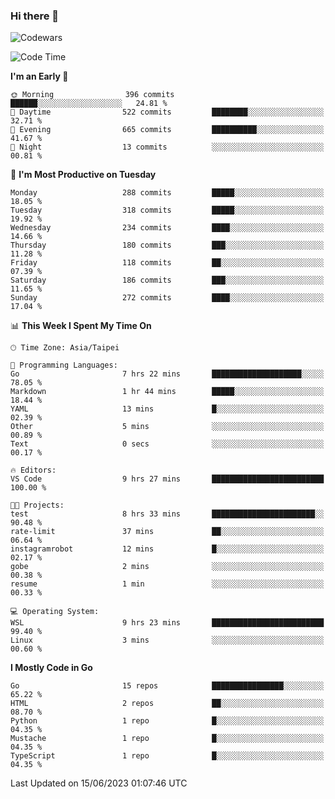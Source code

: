 ### Hi there 👋

![Codewars](https://www.codewars.com/users/omegaatt36/badges/small)

<!--START_SECTION:waka-->
![Code Time](http://img.shields.io/badge/Code%20Time-1%2C228%20hrs%2011%20mins-blue)

**I'm an Early 🐤** 

```text
🌞 Morning                396 commits         ██████░░░░░░░░░░░░░░░░░░░   24.81 % 
🌆 Daytime                522 commits         ████████░░░░░░░░░░░░░░░░░   32.71 % 
🌃 Evening                665 commits         ██████████░░░░░░░░░░░░░░░   41.67 % 
🌙 Night                  13 commits          ░░░░░░░░░░░░░░░░░░░░░░░░░   00.81 % 
```
📅 **I'm Most Productive on Tuesday** 

```text
Monday                   288 commits         █████░░░░░░░░░░░░░░░░░░░░   18.05 % 
Tuesday                  318 commits         █████░░░░░░░░░░░░░░░░░░░░   19.92 % 
Wednesday                234 commits         ████░░░░░░░░░░░░░░░░░░░░░   14.66 % 
Thursday                 180 commits         ███░░░░░░░░░░░░░░░░░░░░░░   11.28 % 
Friday                   118 commits         ██░░░░░░░░░░░░░░░░░░░░░░░   07.39 % 
Saturday                 186 commits         ███░░░░░░░░░░░░░░░░░░░░░░   11.65 % 
Sunday                   272 commits         ████░░░░░░░░░░░░░░░░░░░░░   17.04 % 
```


📊 **This Week I Spent My Time On** 

```text
🕑︎ Time Zone: Asia/Taipei

💬 Programming Languages: 
Go                       7 hrs 22 mins       ████████████████████░░░░░   78.05 % 
Markdown                 1 hr 44 mins        █████░░░░░░░░░░░░░░░░░░░░   18.44 % 
YAML                     13 mins             █░░░░░░░░░░░░░░░░░░░░░░░░   02.39 % 
Other                    5 mins              ░░░░░░░░░░░░░░░░░░░░░░░░░   00.89 % 
Text                     0 secs              ░░░░░░░░░░░░░░░░░░░░░░░░░   00.17 % 

🔥 Editors: 
VS Code                  9 hrs 27 mins       █████████████████████████   100.00 % 

🐱‍💻 Projects: 
test                     8 hrs 33 mins       ███████████████████████░░   90.48 % 
rate-limit               37 mins             ██░░░░░░░░░░░░░░░░░░░░░░░   06.64 % 
instagramrobot           12 mins             █░░░░░░░░░░░░░░░░░░░░░░░░   02.17 % 
gobe                     2 mins              ░░░░░░░░░░░░░░░░░░░░░░░░░   00.38 % 
resume                   1 min               ░░░░░░░░░░░░░░░░░░░░░░░░░   00.33 % 

💻 Operating System: 
WSL                      9 hrs 23 mins       █████████████████████████   99.40 % 
Linux                    3 mins              ░░░░░░░░░░░░░░░░░░░░░░░░░   00.60 % 
```

**I Mostly Code in Go** 

```text
Go                       15 repos            ████████████████░░░░░░░░░   65.22 % 
HTML                     2 repos             ██░░░░░░░░░░░░░░░░░░░░░░░   08.70 % 
Python                   1 repo              █░░░░░░░░░░░░░░░░░░░░░░░░   04.35 % 
Mustache                 1 repo              █░░░░░░░░░░░░░░░░░░░░░░░░   04.35 % 
TypeScript               1 repo              █░░░░░░░░░░░░░░░░░░░░░░░░   04.35 % 
```




 Last Updated on 15/06/2023 01:07:46 UTC
<!--END_SECTION:waka-->

<!--
**omegaatt36/omegaatt36** is a ✨ _special_ ✨ repository because its `README.md` (this file) appears on your GitHub profile.

Here are some ideas to get you started:

- 🔭 I’m currently working on ...
- 🌱 I’m currently learning ...
- 👯 I’m looking to collaborate on ...
- 🤔 I’m looking for help with ...
- 💬 Ask me about ...
- 📫 How to reach me: ...
- 😄 Pronouns: ...
- ⚡ Fun fact: ...
-->
